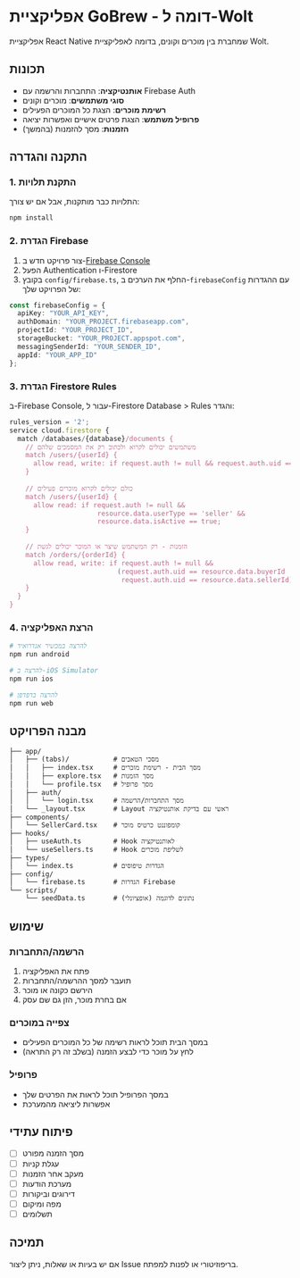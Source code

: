 # אפליקציית GoBrew - דומה ל-Wolt

אפליקציית React Native שמחברת בין מוכרים וקונים, בדומה לאפליקציית Wolt.

## תכונות

- **אותנטיקציה**: התחברות והרשמה עם Firebase Auth
- **סוגי משתמשים**: מוכרים וקונים
- **רשימת מוכרים**: הצגת כל המוכרים הפעילים
- **פרופיל משתמש**: הצגת פרטים אישיים ואפשרות יציאה
- **הזמנות**: מסך להזמנות (בהמשך)

## התקנה והגדרה

### 1. התקנת תלויות

התלויות כבר מותקנות, אבל אם יש צורך:

```bash
npm install
```

### 2. הגדרת Firebase

1. צור פרויקט חדש ב-[Firebase Console](https://console.firebase.google.com/)
2. הפעל Authentication ו-Firestore
3. בקובץ `config/firebase.ts`, החלף את הערכים ב-`firebaseConfig` עם ההגדרות של הפרויקט שלך:

```typescript
const firebaseConfig = {
  apiKey: "YOUR_API_KEY",
  authDomain: "YOUR_PROJECT.firebaseapp.com",
  projectId: "YOUR_PROJECT_ID",
  storageBucket: "YOUR_PROJECT.appspot.com",
  messagingSenderId: "YOUR_SENDER_ID",
  appId: "YOUR_APP_ID"
};
```

### 3. הגדרת Firestore Rules

ב-Firebase Console, עבור ל-Firestore Database > Rules והגדר:

```javascript
rules_version = '2';
service cloud.firestore {
  match /databases/{database}/documents {
    // משתמשים יכולים לקרוא ולכתוב רק את המסמכים שלהם
    match /users/{userId} {
      allow read, write: if request.auth != null && request.auth.uid == userId;
    }
    
    // כולם יכולים לקרוא מוכרים פעילים
    match /users/{userId} {
      allow read: if request.auth != null && 
                      resource.data.userType == 'seller' && 
                      resource.data.isActive == true;
    }
    
    // הזמנות - רק המשתמש שיצר או המוכר יכולים לגשת
    match /orders/{orderId} {
      allow read, write: if request.auth != null && 
                           (request.auth.uid == resource.data.buyerId || 
                            request.auth.uid == resource.data.sellerId);
    }
  }
}
```

### 4. הרצת האפליקציה

```bash
# להרצה במכשיר אנדרואיד
npm run android

# להרצה ב-iOS Simulator
npm run ios

# להרצה בדפדפן
npm run web
```

## מבנה הפרויקט

```
├── app/
│   ├── (tabs)/           # מסכי הטאבים
│   │   ├── index.tsx     # מסך הבית - רשימת מוכרים
│   │   ├── explore.tsx   # מסך הזמנות
│   │   └── profile.tsx   # מסך פרופיל
│   ├── auth/
│   │   └── login.tsx     # מסך התחברות/הרשמה
│   └── _layout.tsx       # Layout ראשי עם בדיקת אותנטיקציה
├── components/
│   └── SellerCard.tsx    # קומפוננט כרטיס מוכר
├── hooks/
│   ├── useAuth.ts        # Hook לאותנטיקציה
│   └── useSellers.ts     # Hook לשליפת מוכרים
├── types/
│   └── index.ts          # הגדרות טיפוסים
├── config/
│   └── firebase.ts       # הגדרות Firebase
└── scripts/
    └── seedData.ts       # נתונים לדוגמה (אופציונלי)
```

## שימוש

### הרשמה/התחברות
1. פתח את האפליקציה
2. תועבר למסך ההרשמה/התחברות
3. הירשם כקונה או מוכר
4. אם בחרת מוכר, הזן גם שם עסק

### צפייה במוכרים
- במסך הבית תוכל לראות רשימה של כל המוכרים הפעילים
- לחץ על מוכר כדי לבצע הזמנה (בשלב זה רק התראה)

### פרופיל
- במסך הפרופיל תוכל לראות את הפרטים שלך
- אפשרות ליציאה מהמערכת

## פיתוח עתידי

- [ ] מסך הזמנה מפורט
- [ ] עגלת קניות
- [ ] מעקב אחר הזמנות
- [ ] מערכת הודעות
- [ ] דירוגים וביקורות
- [ ] מפה ומיקום
- [ ] תשלומים

## תמיכה

אם יש בעיות או שאלות, ניתן ליצור Issue בריפוזיטורי או לפנות למפתח.